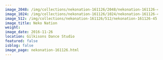 ```yaml
---
image_2048: /img/collections/nekonation-161126/2048/nekonation-161126-45.jpg
image_1024: /img/collections/nekonation-161126/1024/nekonation-161126-45.jpg
image_512: /img/collections/nekonation-161126/512/nekonation-161126-45.jpg
image_title: Neko Nation
weight: 
image_date: 2016-11-26
location: Gilkisons Dance Studio
featured: false
isblog: false
image_page: nekonation-161126.html
---
```

